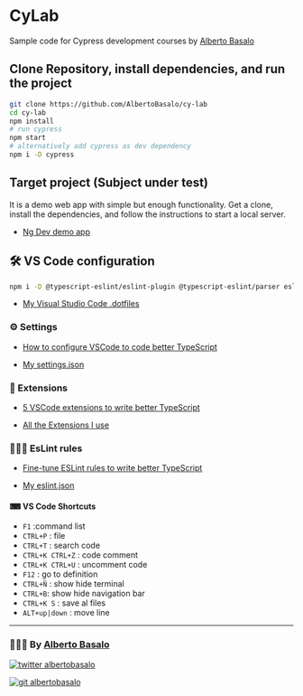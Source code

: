 # CyLab

Sample code for Cypress development courses by [Alberto Basalo](https://albertobasalo.dev)

## Clone Repository, install dependencies, and run the project

```bash
git clone https://github.com/AlbertoBasalo/cy-lab
cd cy-lab
npm install
# run cypress
npm start
# alternatively add cypress as dev dependency
npm i -D cypress
```

## Target project (Subject under test)

It is a demo web app with simple but enough functionality. Get a clone, install the dependencies, and follow the instructions to start a local server.

- [Ng Dev demo app](https://github.com/AlbertoBasalo/ng-lab)

## 🛠 VS Code configuration

```bash
npm i -D @typescript-eslint/eslint-plugin @typescript-eslint/parser eslint eslint-config-prettier prettier typescript
```

- [My Visual Studio Code .dotfiles](https://github.com/AlbertoBasalo/dotfiles)

### ⚙️ Settings

- [How to configure VSCode to code better TypeScript](https://albertobasalo.medium.com/how-to-configure-vscode-to-code-better-typescript-d6e000b2cb06?sk=4c0edee7dd123c0e0c7c6f7266c91e4d)

- [My settings.json](https://github.com/AlbertoBasalo/dotfiles/blob/main/settings.json)

### 🧩 Extensions

- [5 VSCode extensions to write better TypeScript](https://albertobasalo.medium.com/5-vscode-extensions-to-write-better-typescript-9804acbada9?sk=8907a533ca7e5b14aa2daa397bb667d1)

- [All the Extensions I use](https://github.com/AlbertoBasalo/dotfiles/blob/main/extensions-i-use.md)

### 👩🏼‍⚖️ EsLint rules

- [Fine-tune ESLint rules to write better TypeScript](https://albertobasalo.medium.com/fine-tune-eslint-rules-to-code-better-typescript-e4cabbbe2fa1?sk=fe0c1c07936f2c4a503dbce0272da621)

- [My eslint.json](https://github.com/AlbertoBasalo/dotfiles/blob/main/eslint.json)

#### ⌨ VS Code Shortcuts

- `F1` :command list
- `CTRL+P` : file
- `CTRL+T` : search code
- `CTRL+K CTRL+Z` : code comment
- `CTRL+K CTRL+U` : uncomment code
- `F12` : go to definition
- `CTRL+Ñ` : show hide terminal
- `CTRL+B`: show hide navigation bar
- `CTRL+K S` : save al files
- `ALT+up|down` : move line

---

<footer>
  <h3>🧑🏼‍💻 By <a href="https://albertobasalo.dev" target="blank">Alberto Basalo</a> </h3>
  <p>
    <a href="https://twitter.com/albertobasalo" target="blank">
      <img src="https://img.shields.io/twitter/follow/albertobasalo?logo=twitter&style=for-the-badge" alt="twitter albertobasalo" />
    </a>
  </p>
  <p>
    <a href="https://github.com/albertobasalo" target="blank">
      <img 
        src="https://img.shields.io/github/followers/albertobasalo?logo=github&label=profile albertobasalo&style=for-the-badge" alt="git albertobasalo" />
    </a>
  </p>
</footer>
